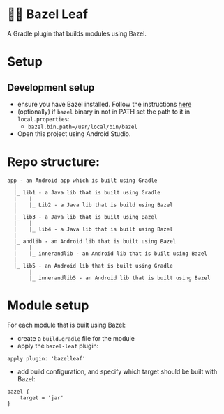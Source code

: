 # 🍂🐘 Bazel Leaf

A Gradle plugin that builds modules using Bazel.

# Setup

## Development setup
* ensure you have Bazel installed. Follow the instructions [here](https://docs.bazel.build/versions/master/install.html)
* (optionally) if `bazel` binary in not in PATH set the path to it in `local.properties`:
  * `bazel.bin.path=/usr/local/bin/bazel`
* Open this project using Android Studio.

# Repo structure:

```
app - an Android app which is built using Gradle
  |
  |_ lib1 - a Java lib that is built using Gradle
  |    |
  |    |_ Lib2 - a Java lib that is build using Bazel
  |
  |_ lib3 - a Java lib that is built using Bazel
  |    |
  |    |_ lib4 - a Java lib that is built using Bazel
  |
  |_ andlib - an Android lib that is built using Bazel
  |    |
  |    |_ innerandlib - an Android lib that is built using Bazel
  |
  |_ lib5 - an Android lib that is built using Gradle
       |
       |_ innerandlib5 - an Android lib that is built using Bazel

```

# Module setup
For each module that is built using Bazel:
* create a `build.gradle` file for the module
* apply the `bazel-leaf` plugin:
```
apply plugin: 'bazelleaf'
```
* add build configuration, and specify which target should be built with Bazel:
```
bazel {
    target = 'jar'
}
```
